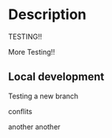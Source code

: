 # Description

TESTING!!


More Testing!!

## Local development

Testing a new branch

conflits

another
another